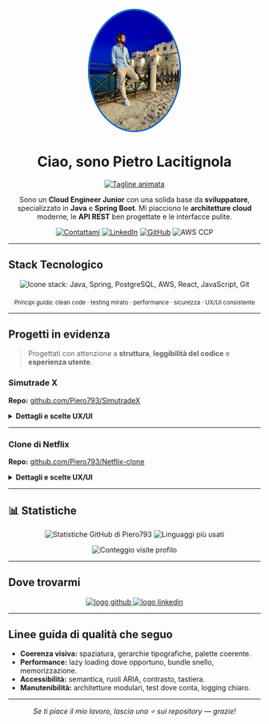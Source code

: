 <p align="center">
  <img src="./assets/Profilo.jpg" alt="Foto profilo di Pietro Lacitignola" width="180" style="border-radius:50%; border: 3px solid #0A66C2;" />
</p>

<h1 align="center">Ciao, sono <strong>Pietro Lacitignola</strong> </h1>

<p align="center">
  <a href="https://readme-typing-svg.demolab.com/demo/">
    <img src="https://readme-typing-svg.demolab.com?font=Inter&size=22&duration=2500&pause=600&center=true&vCenter=true&width=600&lines=Cloud+Engineer+Junior;Java+%26+Spring+Boot+Developer;Appassionato+di+architetture+cloud+moderne;Sempre+in+apprendimento+continuo" alt="Tagline animata" />
  </a>
</p>

<p align="center">
  Sono un <strong>Cloud Engineer Junior</strong> con una solida base da <strong>sviluppatore</strong>, specializzato in <strong>Java</strong> e <strong>Spring Boot</strong>. Mi piacciono le <strong>architetture cloud</strong> moderne, le <strong>API REST</strong> ben progettate e le interfacce pulite.
</p>

<p align="center">
  <a href="mailto:pierolacitignola7@gmail.com"><img alt="Contattami" src="https://img.shields.io/badge/Contattami-Email-informational?logo=gmail" /></a>
  <a href="https://www.linkedin.com/in/pietrolacitignola"><img alt="LinkedIn" src="https://img.shields.io/badge/LinkedIn-Pietro%20Lacitignola-0A66C2?logo=linkedin&logoColor=white" /></a>
  <a href="https://github.com/Piero793"><img alt="GitHub" src="https://img.shields.io/badge/GitHub-Piero793-24292e?logo=github" /></a>
  <img alt="AWS CCP" src="https://img.shields.io/badge/AWS%20Certified-Cloud%20Practitioner-FF9900?logo=amazonaws&logoColor=white" />
</p>

---

## Stack Tecnologico

<p align="center">
  <img src="https://skillicons.dev/icons?i=java,spring,postgresql,aws,react,js,git" alt="Icone stack: Java, Spring, PostgreSQL, AWS, React, JavaScript, Git" />
</p>

<p align="center">
  <sub><em>Principi guida:</em> clean code · testing mirato · performance · sicurezza · UX/UI consistente</sub>
</p>

---

## Progetti in evidenza

> Progettati con attenzione a **struttura**, **leggibilità del codice** e **esperienza utente**.

### Simutrade X

**Repo:** <a href="https://github.com/Piero793/simulatore_trading_frontend.git">github.com/Piero793/SimutradeX</a>

<details>
<summary><strong>Dettagli e scelte UX/UI</strong></summary>

- **Descrizione:** App **full-stack** per monitoraggio dei mercati finanziari.
- **Tech:** Backend in <strong>Spring Boot</strong> con <strong>API REST</strong> e <strong>PostgreSQL</strong>, creato ed implementato anche un modello di <strong>ML</strong>; frontend in <strong>React</strong> con grafici interattivi via <strong>Chart.js</strong>.
- **UX/UI:** Navigazione chiara, grafici responsive, dark mode coerente, feedback di caricamento, empty states descrittivi.
- **Qualità:** Struttura modulare, DTO/mapper, validazione, gestione errori con response uniformi.

</details>

---

### Clone di Netflix

**Repo:** <a href="https://github.com/Piero793/u3-s9-l5.git">github.com/Piero793/Netflix-clone</a>

<details>
<summary><strong>Dettagli e scelte UX/UI</strong></summary>

- **Descrizione:** Web app in **React + Vite** che utilizza l’API **TMDB** per film/serie.
- **UX/UI:** Layout responsive, skeleton loading per una percezione veloce, microinterazioni su hover, paginazione/infinite scroll.
- **Accessibilità:** Alt testuale, contrasti adeguati, focus states visibili.

</details>

---

## 📊 Statistiche

<p align="center">
  <img src="https://github-readme-stats.vercel.app/api?username=Piero793&show_icons=true&theme=transparent" alt="Statistiche GitHub di Piero793" />
  <img src="https://github-readme-stats.vercel.app/api/top-langs/?username=Piero793&layout=compact&theme=transparent" alt="Linguaggi più usati" />
</p>

<p align="center">
  <img src="https://komarev.com/ghpvc/?username=Piero793&color=blueviolet" alt="Conteggio visite profilo" />
</p>

---

## Dove trovarmi

<p align="center">
  <a href="https://github.com/Piero793" title="GitHub">
    <img src="https://skillicons.dev/icons?i=github" height="32" alt="logo github" />
  </a>
  <a href="https://www.linkedin.com/in/pietrolacitignola" title="LinkedIn">
    <img src="https://skillicons.dev/icons?i=linkedin" height="32" alt="logo linkedin" />
  </a>
</p>

---

## Linee guida di qualità che seguo

- **Coerenza visiva:** spaziatura, gerarchie tipografiche, palette coerente.
- **Performance:** lazy loading dove opportuno, bundle snello, memorizzazione.
- **Accessibilità:** semantica, ruoli ARIA, contrasto, tastiera.
- **Manutenibilità:** architetture modulari, test dove conta, logging chiaro.

---

<p align="center">
  <em>Se ti piace il mio lavoro, lascia una ⭐ sui repository — grazie!</em>
</p>
